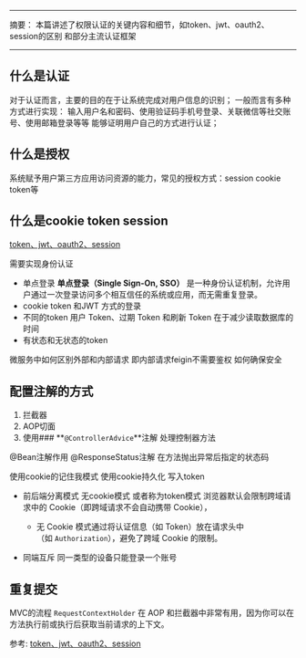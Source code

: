 
---
摘要： 本篇讲述了权限认证的关键内容和细节，如token、jwt、oauth2、session的区别 和部分主流认证框架


---

## 什么是认证
对于认证而言，主要的目的在于让系统完成对用户信息的识别；
一般而言有多种方式进行实现： 输入用户名和密码、使用验证码手机号登录、关联微信等社交账号、使用邮箱登录等等 能够证明用户自己的方式进行认证；

## 什么是授权

系统赋予用户第三方应用访问资源的能力，常见的授权方式：session cookie token等
## 什么是cookie token session 

[token、jwt、oauth2、session](https://www.yuque.com/pig4cloud/pig/egcx5x)

需要实现身份认证

- 单点登录
	  **单点登录（Single Sign-On, SSO）** 是一种身份认证机制，允许用户通过一次登录访问多个相互信任的系统或应用，而无需重复登录。
-  cookie token 和JWT 方式的登录
-  不同的token  用户 Token、过期 Token 和刷新 Token 在于减少读取数据库的时间
-  有状态和无状态的token

微服务中如何区别外部和内部请求 即内部请求feigin不需要鉴权 如何确保安全
## 配置注解的方式



 1. 拦截器
 2. AOP切面
 3. 使用### **`@ControllerAdvice`**注解 处理控制器方法


@Bean注解作用
@ResponseStatus注解 在方法抛出异常后指定的状态码

使用cookie的记住我模式 使用cookie持久化 写入token


- 前后端分离模式 无cookie模式 或者称为token模式
  浏览器默认会限制跨域请求中的 Cookie（即跨域请求不会自动携带 Cookie），
  - 无 Cookie 模式通过将认证信息（如 Token）放在请求头中（如 `Authorization`），避免了跨域 Cookie 的限制。


-  同端互斥  同一类型的设备只能登录一个账号

## 重复提交


MVC的流程
`RequestContextHolder` 在 AOP 和拦截器中非常有用，因为你可以在方法执行前或执行后获取当前请求的上下文。




参考:
[token、jwt、oauth2、session](https://www.yuque.com/pig4cloud/pig/egcx5x)
